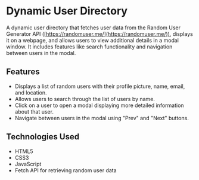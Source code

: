 # Dynamic User Directory

A dynamic user directory that fetches user data from the Random User Generator API ([https://randomuser.me/](https://randomuser.me/)), displays it on a webpage, and allows users to view additional details in a modal window. It includes features like search functionality and navigation between users in the modal.

## Features

- Displays a list of random users with their profile picture, name, email, and location.
- Allows users to search through the list of users by name.
- Click on a user to open a modal displaying more detailed information about that user.
- Navigate between users in the modal using "Prev" and "Next" buttons.

## Technologies Used

- HTML5
- CSS3
- JavaScript
- Fetch API for retrieving random user data

